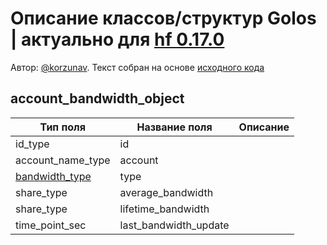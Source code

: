 # Описание классов/структур Golos | актуально для [hf 0.17.0](https://github.com/GolosChain/golos/releases/tag/v0.17.0)
Автор: [@korzunav](https://golos.io/@korzunav). Текст собран на основе [исходного кода](https://github.com/GolosChain/golos/tree/master/libraries/chain/include/golos/chain/account_object.hpp)
## account_bandwidth_object


|Тип поля|Название поля|Описание|
|--------|-------------|--------|
|id_type|id||
|account_name_type|account||
|[bandwidth_type](bandwidth_type.md)|type||
|share_type|average_bandwidth||
|share_type|lifetime_bandwidth||
|time_point_sec|last_bandwidth_update||

